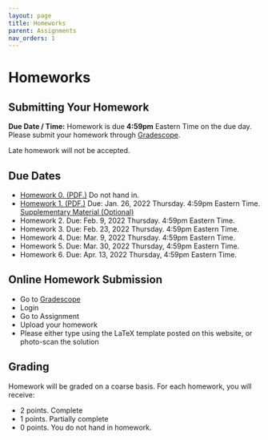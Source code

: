 ```yaml
---
layout: page
title: Homeworks
parent: Assignments
nav_orders: 1
---
```

# Homeworks 

## Submitting Your Homework  
**Due Date / Time:** Homework is due **4:59pm** Eastern Time on the due day. Please submit your homework through [Gradescope](https://www.gradescope.com/courses/345155).

Late homework will not be accepted.

## Due Dates
- [Homework 0. (PDF.)](hw0.pdf) Do not hand in.
- [Homework 1. (PDF.)](https://purdue.brightspace.com/d2l/le/content/703824/viewContent/12045140/View) Due: Jan. 26, 2022 Thursday. 4:59pm Eastern Time. [Supplementary Material (Optional)](https://purdue.brightspace.com/d2l/le/content/703824/viewContent/12045141/View)
- Homework 2. Due: Feb. 9, 2022 Thursday. 4:59pm Eastern Time. 
- Homework 3. Due: Feb. 23, 2022 Thursday. 4:59pm Eastern Time. 
- Homework 4. Due: Mar. 9, 2022 Thursday. 4:59pm Eastern Time. 
- Homework 5. Due: Mar. 30, 2022 Thursday, 4:59pm Eastern Time. 
- Homework 6. Due: Apr. 13, 2022 Thursday, 4:59pm Eastern Time.

## Online Homework Submission
- Go to [Gradescope](https://www.gradescope.com/courses/478533)
- Login
- Go to Assignment
- Upload your homework
- Please either type using the LaTeX template posted on this website, or photo-scan the solution

## Grading
Homework will be graded on a coarse basis. For each homework, you will receive:
- 2 points. Complete
- 1 points. Partially complete
- 0 points. You do not hand in homework.